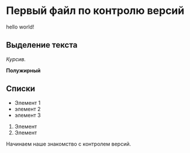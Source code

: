 # Первый файл по контролю версий

hello world!

## Выделение текста

*Курсив.*

**Полужирный**

## Списки

* Элемент 1
* элемент 2
* элемент 3

1. Элемент
2. Элемент

Начинаем наше знакомство с контролем версий.
